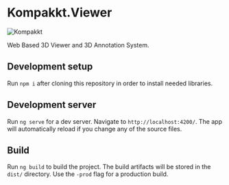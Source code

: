# Kompakkt.Viewer

![Kompakkt](src/assets/img/kompakkt-logo.png)

Web Based 3D Viewer and 3D Annotation System.

## Development setup

Run `npm i` after cloning this repository in order to install needed libraries.

## Development server

Run `ng serve` for a dev server. Navigate to `http://localhost:4200/`. The app will automatically reload if you change any of the source files.

## Build

Run `ng build` to build the project. The build artifacts will be stored in the `dist/` directory. Use the `-prod` flag for a production build.

